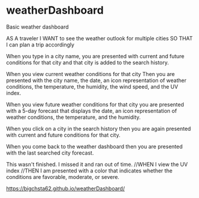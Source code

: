 # weatherDashboard
Basic weather dashboard


AS A traveler
I WANT to see the weather outlook for multiple cities
SO THAT I can plan a trip accordingly



When you type in a city name,
you are presented with current and future conditions for that city and that city is added to the search history.

When you view current weather conditions for that city
Then you are presented with the city name, the date, an icon representation of weather conditions, 
the temperature, the humidity, the wind speed, and the UV index.



When you view future weather conditions for that city
you are presented with a 5-day forecast that displays the date, 
an icon representation of weather conditions, the temperature, and the humidity.

When you click on a city in the search history then you are again 
presented with current and future conditions for that city.

When you come back to the weather dashboard
then you are presented with the last searched city forecast.


This wasn't finished. I missed it and ran out of time.
//WHEN I view the UV index
//THEN I am presented with a color that indicates whether the conditions are favorable, moderate, or severe.




https://bigchsta62.github.io/weatherDashboard/

